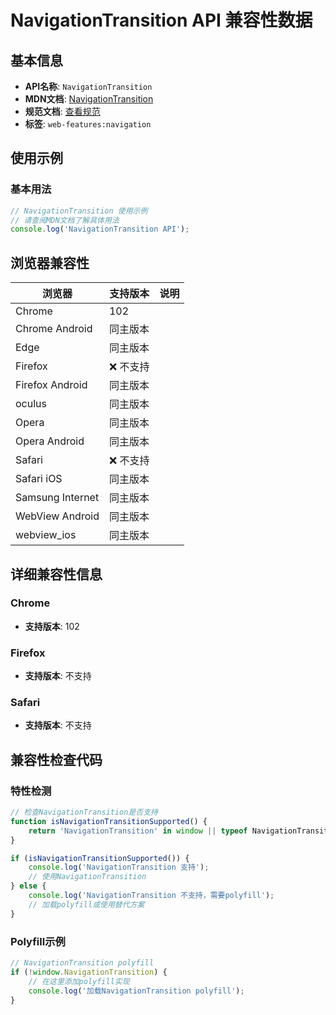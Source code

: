 # NavigationTransition API 兼容性数据

## 基本信息

- **API名称**: `NavigationTransition`
- **MDN文档**: [NavigationTransition](https://developer.mozilla.org/docs/Web/API/NavigationTransition)
- **规范文档**: [查看规范](https://html.spec.whatwg.org/multipage/nav-history-apis.html#navigationtransition)
- **标签**: `web-features:navigation`

## 使用示例

### 基本用法

```javascript
// NavigationTransition 使用示例
// 请查阅MDN文档了解具体用法
console.log('NavigationTransition API');
```

## 浏览器兼容性

| 浏览器 | 支持版本 | 说明 |
|--------|----------|------|
| Chrome | 102 |  |
| Chrome Android | 同主版本 |  |
| Edge | 同主版本 |  |
| Firefox | ❌ 不支持 |  |
| Firefox Android | 同主版本 |  |
| oculus | 同主版本 |  |
| Opera | 同主版本 |  |
| Opera Android | 同主版本 |  |
| Safari | ❌ 不支持 |  |
| Safari iOS | 同主版本 |  |
| Samsung Internet | 同主版本 |  |
| WebView Android | 同主版本 |  |
| webview_ios | 同主版本 |  |

## 详细兼容性信息

### Chrome

- **支持版本**: 102

### Firefox

- **支持版本**: 不支持

### Safari

- **支持版本**: 不支持

## 兼容性检查代码

### 特性检测

```javascript
// 检查NavigationTransition是否支持
function isNavigationTransitionSupported() {
    return 'NavigationTransition' in window || typeof NavigationTransition !== 'undefined';
}

if (isNavigationTransitionSupported()) {
    console.log('NavigationTransition 支持');
    // 使用NavigationTransition
} else {
    console.log('NavigationTransition 不支持，需要polyfill');
    // 加载polyfill或使用替代方案
}
```

### Polyfill示例

```javascript
// NavigationTransition polyfill
if (!window.NavigationTransition) {
    // 在这里添加polyfill实现
    console.log('加载NavigationTransition polyfill');
}
```

